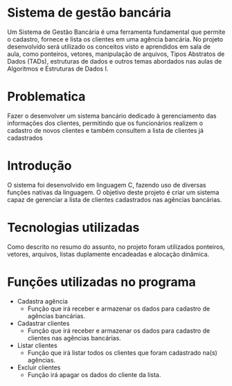 # Sistema de gestão bancária

Um Sistema de Gestão Bancária é uma ferramenta fundamental que permite o cadastro, fornece e lista os clientes em uma agência bancária. No projeto desenvolvido será utilizado os conceitos visto e aprendidos em sala de aula, como ponteiros, vetores, manipulação de arquivos, Tipos Abstratos de Dados (TADs), estruturas de dados e outros temas abordados nas aulas de Algoritmos e Estruturas de Dados I.

# Problematica

Fazer o desenvolver um sistema bancário dedicado à gerenciamento das informações dos clientes, permitindo que os funcionários realizem o cadastro de novos clientes e também consultem a lista de clientes já cadastrados

# Introdução 

O sistema foi desenvolvido em linguagem C, fazendo uso de diversas funções nativas da linguagem. O objetivo deste projeto é criar um sistema capaz de gerenciar a lista de clientes cadastrados nas agências bancárias.

# Tecnologias utilizadas

Como descrito no resumo do assunto, no projeto foram utilizados ponteiros, vetores, arquivos, listas duplamente encadeadas e alocação dinâmica.


# Funções utilizadas no programa

* Cadastra agência
  * Função que irá receber e armazenar os dados para cadastro de agências bancárias.
* Cadastrar clientes
  * Função que irá receber e armazenar os dados para cadastro de clientes nas agências bancárias.
* Listar clientes
  * Função que irá listar todos os clientes que foram cadastrado na(s) agências.
* Excluir clientes
  * Função irá apagar os dados do cliente da lista.
